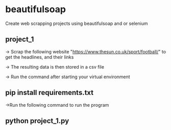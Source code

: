 # beautifulsoap

 Create web scrapping projects using beautifulsoap and or selenium

 ## project_1

 -> Scrap the following website "https://www.thesun.co.uk/sport/football/" to get the headlines, and their links

 -> The resulting data is then stored in a csv file

 -> Run the command after starting your virtual environment

   ## pip install requirements.txt

 ->Run the following command to run the program

   ## python project_1.py
